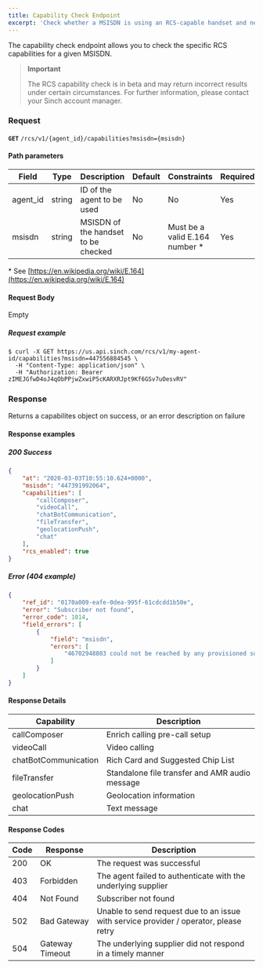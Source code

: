 ```yaml
---
title: Capability Check Endpoint
excerpt: 'Check whether a MSISDN is using an RCS-capable handset and network'
---
```



The capability check endpoint allows you to check the specific RCS capabilities for a given MSISDN.

> **Important**
>
> The RCS capability check is in beta and may return incorrect results under certain circumstances. For further information, please contact your Sinch account manager.


### Request

**`GET`** `/rcs/v1/{agent_id}/capabilities?msisdn={msisdn}`

#### Path parameters

| Field     | Type   | Description                          | Default | Constraints                   | Required |
| --------- | ------ | -------------------------------------| ------- | ----------------------------- | -------- |
| agent\_id | string | ID of the agent to be used           | No      | No                            | Yes      |
| msisdn    | string | MSISDN of the handset to be checked  | No      | Must be a valid E.164 number * | Yes      |

\* See [https://en.wikipedia.org/wiki/E.164](https://en.wikipedia.org/wiki/E.164)

#### Request Body

Empty

##### Request example

```curl
$ curl -X GET https://us.api.sinch.com/rcs/v1/my-agent-id/capabilities?msisdn=447556884545 \
  -H "Content-Type: application/json" \
  -H "Authorization: Bearer zIMEJGfwD4oJ4qObPPjwZxwiP5cKARXRJpt9Kf6GSv7uOesvRV"
```

### Response
Returns a capabilites object on success, or an error description on failure

#### Response examples

##### 200 Success

```json
{
    "at": "2020-03-03T10:55:10.624+0000",
    "msisdn": "447391992064",
    "capabilities": [
        "callComposer",
        "videoCall",
        "chatBotCommunication",
        "fileTransfer",
        "geolocationPush",
        "chat"
    ],
    "rcs_enabled": true
}
```

##### Error (404 example)

```json
{
    "ref_id": "0170a009-eafe-0dea-995f-61cdcdd1b50e",
    "error": "Subscriber not found",
    "error_code": 1014,
    "field_errors": [
        {
            "field": "msisdn",
            "errors": [
                "46702948803 could not be reached by any provisioned supplier"
            ]
        }
    ]
}
```
#### Response Details

| Capability            | Description                                       |
| --------------------- | ------------------------------------------------- |
| callComposer          | Enrich calling pre-call setup                     |
| videoCall             | Video calling                                     |
| chatBotCommunication  | Rich Card and Suggested Chip List                 |
| fileTransfer          | Standalone file transfer and AMR audio message    |
| geolocationPush       | Geolocation information                           |
| chat                  | Text message                                      |

#### Response Codes

| Code      | Response          | Description                                                                           |
| --------- | ----------------- | ------------------------------------------------------------------------------------- |
| 200       | OK                | The request was successful                                                            |
| 403       | Forbidden         | The agent failed to authenticate with the underlying supplier                         |
| 404       | Not Found         | Subscriber not found                                                                  |
| 502       | Bad Gateway       | Unable to send request due to an issue with service provider / operator, please retry |
| 504       | Gateway Timeout   | The underlying supplier did not respond in a timely manner                            |